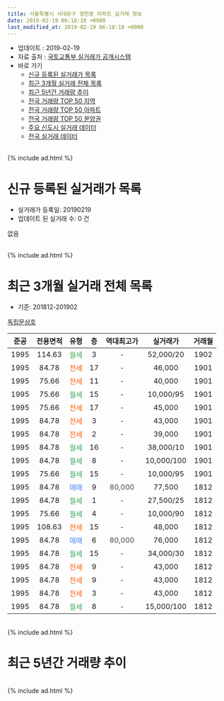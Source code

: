 ```yaml
---
title: 서울특별시 서대문구 영천동 아파트 실거래 정보
date: 2019-02-19 06:18:18 +0900
last_modified_at: 2019-02-19 06:18:18 +0900
---
```


* 업데이트 : 2019-02-19
* 자료 출처 : [국토교통부 실거래가 공개시스템](http://rt.molit.go.kr)
* 바로 가기
    * [신규 등록된 실거래가 목록](#신규-등록된-실거래가-목록)
    * [최근 3개월 실거래 전체 목록](#최근-3개월-실거래-전체-목록)
    * [최근 5년간 거래량 추이](#최근-5년간-거래량-추이)
    * [전국 거래량 TOP 50 지역](https://ayogom.github.io/apt-trade-info/최근-3개월-전국에서-가장-거래가-많이-발생한-지역)
    * [전국 거래량 TOP 50 아파트](https://ayogom.github.io/apt-trade-info/최근-3개월-전국에서-가장-거래가-많이-발생한-아파트)
    * [전국 거래량 TOP 50 분양권](https://ayogom.github.io/apt-trade-info/최근-3개월-전국에서-가장-거래가-많이-발생한-분양권)
    * [주요 신도시 실거래 데이터](https://ayogom.github.io/apt-trade-info/주요-신도시)
    * [전국 실거래 데이터](https://ayogom.github.io/apt-trade-info/전국)
<br>
{% include ad.html %}
<br>

# 신규 등록된 실거래가 목록
* 실거래가 등록일: 20190219
* 업데이트 된 실거래 수: 0 건

없음

<br>
{% include ad.html %}
<br>

# 최근 3개월 실거래 전체 목록
* 기준: 201812-201902


[독립문삼호](https://search.naver.com/search.naver?query=%EC%84%9C%EC%9A%B8%ED%8A%B9%EB%B3%84%EC%8B%9C+%EC%84%9C%EB%8C%80%EB%AC%B8%EA%B5%AC+%EC%98%81%EC%B2%9C%EB%8F%99+%EB%8F%85%EB%A6%BD%EB%AC%B8%EC%82%BC%ED%98%B8)

|준공|전용면적|유형|층|역대최고가|실거래가|거래월|
|:---:|:---:|:---:|:---:|:---:|:---:|:---:|
|1995|114.63|<span style="color:#34a853">월세</span>|3|<span style="color:#444444">-</span>|52,000/20|1902|
|1995|84.78|<span style="color:#ff5a00">전세</span>|17|<span style="color:#444444">-</span>|46,000|1901|
|1995|75.66|<span style="color:#ff5a00">전세</span>|11|<span style="color:#444444">-</span>|40,000|1901|
|1995|75.66|<span style="color:#34a853">월세</span>|15|<span style="color:#444444">-</span>|10,000/95|1901|
|1995|75.66|<span style="color:#ff5a00">전세</span>|17|<span style="color:#444444">-</span>|45,000|1901|
|1995|84.78|<span style="color:#ff5a00">전세</span>|3|<span style="color:#444444">-</span>|43,000|1901|
|1995|84.78|<span style="color:#ff5a00">전세</span>|2|<span style="color:#444444">-</span>|39,000|1901|
|1995|84.78|<span style="color:#34a853">월세</span>|16|<span style="color:#444444">-</span>|38,000/10|1901|
|1995|84.78|<span style="color:#34a853">월세</span>|8|<span style="color:#444444">-</span>|10,000/100|1901|
|1995|75.66|<span style="color:#34a853">월세</span>|15|<span style="color:#444444">-</span>|10,000/95|1901|
|1995|84.78|<span style="color:#4285f3">매매</span>|9|<span style="color:#444444">80,000</span>|77,500|1812|
|1995|84.78|<span style="color:#34a853">월세</span>|1|<span style="color:#444444">-</span>|27,500/25|1812|
|1995|75.66|<span style="color:#34a853">월세</span>|4|<span style="color:#444444">-</span>|10,000/90|1812|
|1995|108.63|<span style="color:#ff5a00">전세</span>|15|<span style="color:#444444">-</span>|48,000|1812|
|1995|84.78|<span style="color:#4285f3">매매</span>|6|<span style="color:#444444">80,000</span>|76,000|1812|
|1995|84.78|<span style="color:#34a853">월세</span>|15|<span style="color:#444444">-</span>|34,000/30|1812|
|1995|84.78|<span style="color:#ff5a00">전세</span>|9|<span style="color:#444444">-</span>|43,000|1812|
|1995|84.78|<span style="color:#ff5a00">전세</span>|9|<span style="color:#444444">-</span>|43,000|1812|
|1995|84.78|<span style="color:#ff5a00">전세</span>|3|<span style="color:#444444">-</span>|43,000|1812|
|1995|84.78|<span style="color:#34a853">월세</span>|8|<span style="color:#444444">-</span>|15,000/100|1812|


<br>
{% include ad.html %}
<br>

# 최근 5년간 거래량 추이


<div style="width:100%;">
    <canvas id="deal_progress" height="200"></canvas>
</div>

<script>
new Chart(document.getElementById("deal_progress"), {
    type: 'line',
    data: {
        labels: ['201402','201403','201404','201405','201406','201407','201408','201409','201410','201411','201412','201501','201502','201503','201504','201505','201506','201507','201508','201509','201510','201511','201512','201601','201602','201603','201604','201605','201606','201607','201608','201609','201610','201611','201612','201701','201702','201703','201704','201705','201706','201707','201708','201709','201710','201711','201712','201801','201802','201803','201804','201805','201806','201807','201808','201809','201810','201811','201812','201901','201902'],
        datasets: [{
            label: '매매',
            pointRadius: 1,
            data: [3, 4, 2, 3, 3, 7, 4, 6, 6, 4, 3, 5, 8, 11, 5, 4, 14, 4, 4, 4, 9, 8, 5, 2, 3, 5, 9, 5, 5, 9, 9, 10, 8, 3, 3, 3, 7, 6, 6, 8, 5, 2, 8, 3, 0, 6, 4, 7, 6, 6, 3, 3, 1, 5, 6, 3, 1, 1, 2, 0, 0],
            borderColor: "rgba(255, 201, 14, 1)",
            backgroundColor: "rgba(255, 201, 14, 0.5)",
            fill: false,
            lineTension: 0
        },{
            label: '전월세',
            pointRadius: 1,
            data: [13, 3, 7, 4, 7, 10, 1, 9, 11, 10, 5, 6, 7, 7, 6, 7, 9, 4, 3, 3, 9, 7, 6, 10, 7, 9, 5, 4, 3, 4, 2, 1, 11, 6, 5, 5, 7, 17, 4, 8, 7, 5, 11, 9, 0, 4, 6, 5, 9, 6, 5, 6, 2, 7, 5, 6, 5, 5, 8, 9, 1],
            borderColor: "rgba(0, 141, 185, 1)",
            backgroundColor: "rgba(0, 141, 185, 0.5)",
            fill: false,
            lineTension: 0
        }
        ]
    },
    options: {
        responsive: true,
        title: {
            display: false
        },
        tooltips: {
            mode: 'index',
            intersect: false
        },
        hover: {
            mode: 'nearest',
            intersect: true
        },
        scales: {
            xAxes: [{
                display: true,
                scaleLabel: {
                    display: true,
                    labelString: '년/월'
                }
            }],
            yAxes: [{
                display: true,
                ticks: {
                    suggestedMin: 0,
                },
                scaleLabel: {
                    display: true,
                    labelString: '실거래 수'
                }
            }]
        }
    }
});

</script>


<br>
{% include ad.html %}
<br>

